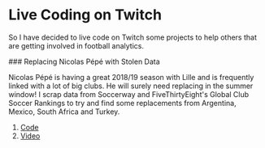 # Live Coding on Twitch

So I have decided to live code on Twitch some projects to help others that are getting involved in football analytics.

### Replacing Nicolas Pépé with Stolen Data

Nicolas Pépé is having a great 2018/19 season with Lille and is frequently linked with a lot of big clubs. He will surely need replacing in the summer window! I scrap data from Soccerway and FiveThirtyEight's Global Club Soccer Rankings to try and find some replacements from Argentina, Mexico, South Africa and Turkey. 
1. [Code](https://github.com/FCrSTATS/twitch_code/blob/master/Pepe.R) 
2. [Video](https://www.twitch.tv/videos/396299353)
